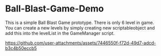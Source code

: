 # Ball-Blast-Game-Demo

This is a simple Ball Blast Game prototype. 
There is only 6 level in game.
You can create a new levels by simply creating new scriptableobject and add this into the levelList in the GameManager script.



https://github.com/user-attachments/assets/7446550f-f72d-49d7-adcd-b3c4b50eccb5

